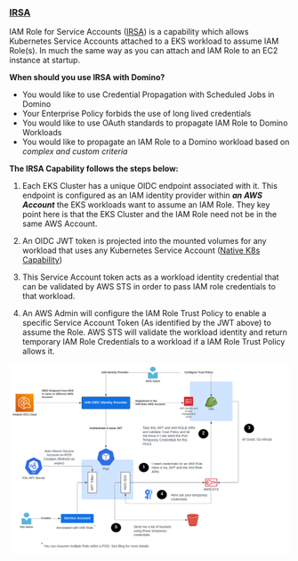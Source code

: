 ### [IRSA](./advanced-credential-propagation/irsa/README.md)

IAM Role for Service Accounts ([IRSA](https://docs.aws.amazon.com/eks/latest/userguide/iam-roles-for-service-accounts.html)) is a capability which allows Kubernetes Service Accounts attached to a EKS workload to assume IAM Role(s). In much the same way as you can attach and IAM Role to an EC2 instance at startup.

**When should you use IRSA with Domino?**

- You would like to use Credential Propagation with Scheduled Jobs in Domino
- Your Enterprise Policy forbids the use of long lived credentials
- You would like to use OAuth standards to propagate IAM Role to Domino Workloads
- You would like to propagate an IAM Role to a Domino workload based on *complex and custom criteria*

**The IRSA Capability follows the steps below:**

1. Each EKS Cluster has a unique OIDC endpoint associated with it. This endpoint is configured as an IAM identity provider
   within ***an AWS Account*** the EKS workloads want to assume an IAM Role. They key point here is
   that the EKS Cluster and the IAM Role need not be in the same AWS Account.

2. An OIDC JWT token is projected into the mounted volumes for any workload that uses any Kubernetes Service Account 
   ([Native K8s Capability](https://kubernetes.io/docs/concepts/storage/projected-volumes/))

3. This Service Account token acts as a workload identity credential that can be validated by AWS STS in order to pass 
   IAM role credentials to that workload.

4. An AWS Admin will configure the IAM Role Trust Policy to enable a specific Service Account Token 
   (As identified by the JWT above) to assume the Role.  AWS STS  will validate the workload identity and 
   return temporary IAM Role Credentials to a workload if a IAM Role Trust Policy allows it.

![IRSA Designs](advanced-credential-propagation/irsa/assets/irsa.svg)

